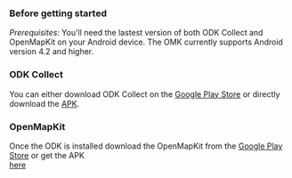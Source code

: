 ### Before getting started

_Prerequisites:_
You'll need the lastest version of both ODK Collect and OpenMapKit on your Android device. The OMK currently supports Android version 4.2 and higher.

### ODK Collect

You can either download ODK Collect on the [Google Play Store](https://play.google.com/store/apps/details?id=org.odk.collect.android) or directly download the [APK](http://openmapkit.org/downloads/ODKCollect/ODKCollectOSM_v0.3.apk).

### OpenMapKit
Once the ODK is installed download the OpenMapKit from the [Google Play Store](https://play.google.com/store/apps/developer?id=OpenMapKit) or get the APK  
[here](http://openmapkit.org/downloads/OpenMapKit/OpenMapKit_v0.12.apk)